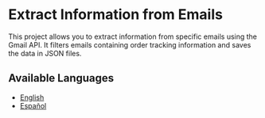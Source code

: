 # Extract Information from Emails

This project allows you to extract information from specific emails using the Gmail API. It filters emails containing order tracking information and saves the data in JSON files.

## Available Languages

- [English](README_en.md)
- [Español](README_es.md)